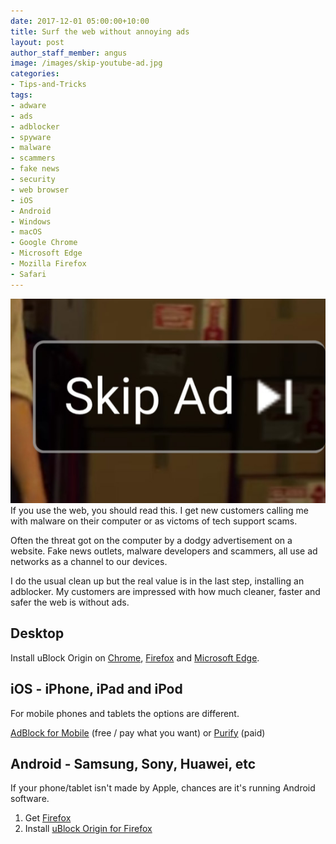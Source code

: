 ```yaml
---
date: 2017-12-01 05:00:00+10:00
title: Surf the web without annoying ads
layout: post
author_staff_member: angus
image: /images/skip-youtube-ad.jpg
categories:
- Tips-and-Tricks
tags:
- adware
- ads
- adblocker
- spyware
- malware
- scammers
- fake news
- security
- web browser
- iOS
- Android
- Windows
- macOS
- Google Chrome
- Microsoft Edge
- Mozilla Firefox
- Safari
---
```

![Screenshot of YouTube Ad](/images/skip-youtube-ad.jpg)
If you use the web, you should read this. I get new customers calling me with malware on their computer or as victoms of tech support scams. 

Often the threat got on the computer by a dodgy advertisement on a website. Fake news outlets, malware developers and scammers, all use ad networks as a channel to our devices.

I do the usual clean up but the real value is in the last step, installing an adblocker. My customers are impressed with how much cleaner, faster and safer the web is without ads.

## Desktop 

Install uBlock Origin on [Chrome](https://chrome.google.com/webstore/detail/ublock-origin/cjpalhdlnbpafiamejdnhcphjbkeiagm), [Firefox](https://addons.mozilla.org/addon/ublock-origin/) and [Microsoft Edge](https://www.microsoft.com/store/p/app/9nblggh444l4).

## iOS - iPhone, iPad and iPod
For mobile phones and tablets the options are different. 

[AdBlock for Mobile](https://itunes.apple.com/au/app/adblock-for-mobile/id1036484810?mt=8) (free / pay what you want) or [Purify](https://itunes.apple.com/au/app/purify-block-ads-and-tracking-browse-in-peace/id1030156203?mt=8) (paid)

## Android - Samsung, Sony, Huawei, etc
If your phone/tablet isn't made by Apple, chances are it's running Android software.
1. Get [Firefox](https://play.google.com/store/apps/details?id=org.mozilla.firefox)
2. Install [uBlock Origin for Firefox](https://addons.mozilla.org/en-US/android/addon/ublock-origin/)
